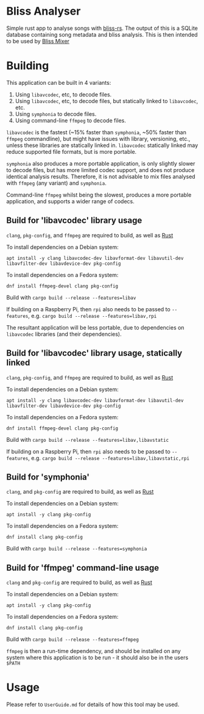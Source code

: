 # Bliss Analyser

Simple rust app to analyse songs with [bliss-rs](https://github.com/Polochon-street/bliss-rs).
The output of this is a SQLite database containing song metadata and
bliss analysis. This is then intended to be used by [Bliss Mixer](https://github.com/CDrummond/bliss-mixer)


# Building

This application can be built in 4 variants:

1. Using `libavcodec`, etc, to decode files.
2. Using `libavcodec`, etc, to decode files, but statically linked to `libavcodec`, etc.
3. Using `symphonia` to decode files.
4. Using command-line `ffmpeg` to decode files.


`libavcodec` is the fastest (~15% faster than `symphonia`, ~50% faster than `ffmpeg`
commandline), but might have issues with library, versioning, etc., unless these
libraries are statically linked in. `libavcodec` statically linked may reduce supported
file formats, but is more portable.

`symphonia` also produces a more portable application, is only slightly slower to decode
files, but has more limited codec support, and does not produce identical analysis results.
Therefore, it is not advisable to mix files analysed with `ffmpeg` (any variant) and
`symphonia`.

Command-line `ffmpeg` whilst being the slowest, produces a more portable application, and
supports a wider range of codecs.


## Build for 'libavcodec' library usage

`clang`, `pkg-config`, and `ffmpeg` are required to build, as well as
[Rust](https://www.rust-lang.org/tools/install)

To install dependencies on a Debian system:

```
apt install -y clang libavcodec-dev libavformat-dev libavutil-dev libavfilter-dev libavdevice-dev pkg-config
```

To install dependencies on a Fedora system:
```
dnf install ffmpeg-devel clang pkg-config
```

Build with `cargo build --release --features=libav`

If building on a Raspberry Pi, then `rpi` also needs to be passed to `--features`, e.g.
`cargo build --release --features=libav,rpi`

The resultant application will be less portable, due to dependencies on `libavcodec` libraries (and
their dependencies).



## Build for 'libavcodec' library usage, statically linked

`clang`, `pkg-config`, and `ffmpeg` are required to build, as well as
[Rust](https://www.rust-lang.org/tools/install)

To install dependencies on a Debian system:

```
apt install -y clang libavcodec-dev libavformat-dev libavutil-dev libavfilter-dev libavdevice-dev pkg-config
```

To install dependencies on a Fedora system:
```
dnf install ffmpeg-devel clang pkg-config
```

Build with `cargo build --release --features=libav,libavstatic`

If building on a Raspberry Pi, then `rpi` also needs to be passed to `--features`, e.g.
`cargo build --release --features=libav,libavstatic,rpi`



## Build for 'symphonia'

`clang`, and `pkg-config` are required to build, as well as
[Rust](https://www.rust-lang.org/tools/install)

To install dependencies on a Debian system:

```
apt install -y clang pkg-config
```

To install dependencies on a Fedora system:
```
dnf install clang pkg-config
```

Build with `cargo build --release --features=symphonia`



## Build for 'ffmpeg' command-line usage

`clang` and `pkg-config` are required to build, as well as
[Rust](https://www.rust-lang.org/tools/install)

To install dependencies on a Debian system:

```
apt install -y clang pkg-config
```

To install dependencies on a Fedora system:
```
dnf install clang pkg-config
```

Build with `cargo build --release --features=ffmpeg`

`ffmpeg` is then a run-time dependency, and should be installed on any system where this application
is to be run - it should also be in the users `$PATH`



# Usage

Please refer to `UserGuide.md` for details of how this tool may be used.
